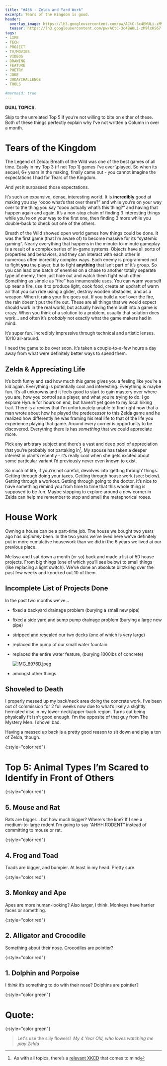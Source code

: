 ```yaml
---
title: "#436 - Zelda and Yard Work"
excerpt: Tears of the Kingdom is good.
header:
  overlay_image: https://lh3.googleusercontent.com/pw/ACtC-3c4BWULi-zM9lxKS67-dNnleIxiAlnF_incDd2J7qCYj2wLRv_llXCJ4iqTSZxXkqF8Y9kwDV4VOZ2EJZJhS5RzUxMO4xExDZbqffi-37j33jS-oL8f5DOyIq0a8LVP2R4YIEplaPhE1FiAJ_dPQUlkHA=w900
  teaser: https://lh3.googleusercontent.com/pw/ACtC-3c4BWULi-zM9lxKS67-dNnleIxiAlnF_incDd2J7qCYj2wLRv_llXCJ4iqTSZxXkqF8Y9kwDV4VOZ2EJZJhS5RzUxMO4xExDZbqffi-37j33jS-oL8f5DOyIq0a8LVP2R4YIEplaPhE1FiAJ_dPQUlkHA=w200
tags: 
- LIFE
- TECH
- PROJECT
- TV/MOVIES
- VIDEOS
- DRAWING
- FEATURE
- POETRY
- JOKE
- 30DAYCHALLENGE
- TOOLS

#mermaid: true
---
```


**DUAL TOPICS.** 

Skip to the unrelated Top 5 if you’re not willing to bite on either of these. Both of these things perfectly explain why I’ve not written a Column in over a month.

# Tears of the Kingdom

The Legend of Zelda: Breath of the Wild was one of the best games of all time. Easily in my Top 3 (if not Top 1) games I've ever \played. So when its sequel, 6+ years in the making, finally came out - you cannot imagine the expectations I had for Tears of the Kingdom.

And yet it surpassed those expectations. 

It’s such an expansive, dense, interesting world. It is **incredibly** good at making you say “oooo what’s that over there?” and while you’re on your way over to the thing you say “oooo actually what’s this thing?” and having that happen again and again. It’s a non-stop chain of finding 3 interesting things while you’re on your way to the first one, then finding 3 more while you double-back to check out one of the others. 

Breath of the Wild showed open world games how things could be done. It was the first game (that I’m aware of) to become massive for its “systemic gaming”. Nearly everything that happens in the minute-to-minute gameplay is a result of a complex series of in-game systems. Objects have all sorts of properties and behaviors, and they can interact with each other in numerous often incredibly complex ways. Each enemy is programmed not to fight **you** the player, but to fight **anything** that isn’t part of it’s group. So you can lead one batch of enemies on a chase to another totally separate type of enemy, then just hide out and watch them fight each other. Something as simple as “fire” has innumerable uses. You can warm yourself up near a fire, use it to produce light, cook food, create an updraft of warm air that you can ride using a glider, destroy wooden obstacles, and as a weapon. When it rains your fire goes out. If you build a roof over the fire, the rain doesn’t put the fire out. These are all things that we would expect should work in the real world, but actually having them built into a game is crazy. When you think of a solution to a problem, usually that solution does work… and often it’s *probably* not exactly what the game makers had in mind. 

It’s super fun. Incredibly impressive through technical and artistic lenses. 10/10 all-around.

I need the game to be over soon. It’s taken a couple-to-a-few hours a day away from what were definitely better ways to spend them.

## Zelda & Appreciating Life

It’s both funny and sad how much this game gives you a feeling like you’re a kid again. Everything is potentially cool and interesting. Everything is maybe fun. It’s all unknowns and it feels good to start to gain mastery over where you are, how you control as a player, and what you’re trying to do. I go explore Hyrule for hours on end, but haven’t yet gone to my local hiking trail. There is a review that I’m unfortunately unable to find right now that a man wrote about how he played the predecessor to this Zelda game and he realized how differently he was framing his real life to that of the life you experience playing that game. Around every corner is opportunity to be discovered. Everything there is has *something* that we could appreciate more. 

Pick any arbitrary subject and there’s a vast and deep pool of appreciation that you’re probably not partaking in[^1]. My spouse has taken a deeper interest in plants recently - it’s really cool when she gets excited about some particular variant I’d previously never even known to exist. 

So much of life, if you’re not careful, devolves into ‘getting through’ things. Getting through doing your taxes. Getting through house work (see: below). Getting through a workout. Getting through going to the doctor. It’s nice to have something remind you from time to time that this whole thing is supposed to be fun. Maybe stopping to explore around a new corner in Zelda can help me remember to stop and smell the metaphorical roses.

# House Work

Owning a house can be a part-time job. The house we bought two years ago has *definitely* been. In the two years we’ve lived here we’ve definitely put in more cumulative housework than we did in the 6 years we lived at our previous place. 

Melissa and I sat down a month (or so) back and made a list of 50 house projects. From big things (one of which you’ll see below) to small things (like replacing a light switch). We’ve done an absolute blitzkrieg over the past few weeks and knocked out 10 of them.

## Incomplete List of Projects Done

In the past two months we’ve…

- fixed a backyard drainage problem (burying a small new pipe)
- fixed a side yard and sump pump drainage problem (burying a large new pipe)
- stripped and resealed our two decks (one of which is very large)
- replaced the pump of our small water fountain
- replaced the entire water feature, (burying 1000lbs of concrete)
    
    ![IMG_8976D.jpeg](https://lh3.googleusercontent.com/pw/AJFCJaWHzKin5ZFIJObfZhUYlbxQf2I3zc1IKX2Sy5ciTwO61ok6nNxlKFvUoJdDTU5pJPt7IJg1jrL-cGNPo8qRUjSm61mCW8gtXApi08SAMzP5_qL5kJcVsHYUPOmMDgpWXyEC5IeuSuIdlYG-FkMUW6GUnA=w960-h1280-s-no?authuser=0)

- amongst other things

## Shoveled to Death

I properly messed up my back/neck area doing the concrete work. I’ve been out of commission for 2 full weeks now due to what’s likely a slightly herniated disc in my lower-neck/upper-back region. Turns out being physically fit isn’t good enough. I’m the opposite of that guy from The Mystery Men. I shovel bad.

Having a messed up back is a pretty good reason to sit down and play a ton of Zelda, though.

{:style="color:red"}

# Top 5: Animal Types I’m Scared to Identify in Front of Others

{:style="color:red"}

## 5. Mouse and Rat

Rats are bigger… but how much bigger? Where's the line? If I see a medium-to-large rodent I'm going to say “AHHH RODENT” instead of committing to mouse or rat.

{:style="color:red"}

## 4. Frog and Toad

Toads are bigger, and bumpier. At least in my head. Pretty sure. 

{:style="color:red"}

## 3. Monkey and Ape

Apes are more human-looking? Also larger, I think. Monkeys have harrier faces or something.

{:style="color:red"}

## 2. Alligator and Crocodile

Something about their nose. Crocodiles are pointier? 

{:style="color:red"}

## 1. Dolphin and Porpoise

I *think* it’s something to do with their nose? Dolphins are pointier?

{:style="color:green"}

# **Quote:**

{:style="color:green"}

> Let's use the silly flowers! 
<cite>My 4 Year Old, who loves watching me play Zelda</cite>
> 

[^1]: As with all topics, there’s a [relevant XKCD](https://xkcd.com/915/) that comes to mind